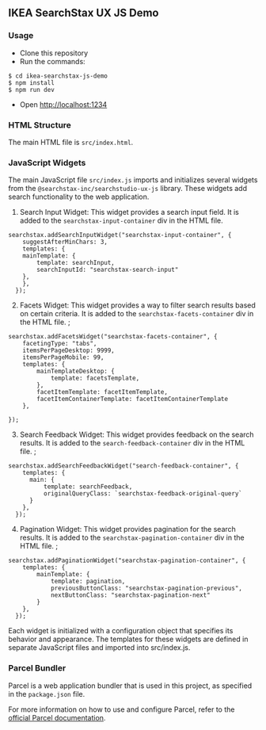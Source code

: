## IKEA SearchStax UX JS Demo

### Usage


- Clone this repository
- Run the commands:
```shell
$ cd ikea-searchstax-js-demo
$ npm install
$ npm run dev
```
- Open [http://localhost:1234](http://localhost:1234)

### HTML Structure

The main HTML file is `src/index.html`. 

### JavaScript Widgets

The main JavaScript file `src/index.js` imports and initializes several widgets from the `@searchstax-inc/searchstudio-ux-js` library. These widgets add search functionality to the web application.

1. Search Input Widget: This widget provides a search input field. It is added to the `searchstax-input-container` div in the HTML file.

```JS
searchstax.addSearchInputWidget("searchstax-input-container", {
    suggestAfterMinChars: 3,
    templates: {
    mainTemplate: {
        template: searchInput,
        searchInputId: "searchstax-search-input"
    },
    },
  });
```

2. Facets Widget: This widget provides a way to filter search results based on certain criteria. It is added to the `searchstax-facets-container` div in the HTML file.
;

```JS
searchstax.addFacetsWidget("searchstax-facets-container", {
    facetingType: "tabs",
    itemsPerPageDesktop: 9999,
    itemsPerPageMobile: 99,
    templates: {
        mainTemplateDesktop: {
            template: facetsTemplate,
        },
        facetItemTemplate: facetItemTemplate,
        facetItemContainerTemplate: facetItemContainerTemplate
    },

});
```

3. Search Feedback Widget: This widget provides feedback on the search results. It is added to the `search-feedback-container` div in the HTML file.
;

```JS
searchstax.addSearchFeedbackWidget("search-feedback-container", {
    templates: {
      main: {
          template: searchFeedback,
          originalQueryClass: `searchstax-feedback-original-query`
      }
    },
  });
```

4. Pagination Widget: This widget provides pagination for the search results. It is added to the `searchstax-pagination-container` div in the HTML file.
;

```JS
searchstax.addPaginationWidget("searchstax-pagination-container", {
    templates: {
        mainTemplate: {
            template: pagination,
            previousButtonClass: "searchstax-pagination-previous",
            nextButtonClass: "searchstax-pagination-next"
        }
    },
  });
```

Each widget is initialized with a configuration object that specifies its behavior and appearance. The templates for these widgets are defined in separate JavaScript files and imported into src/index.js.

### Parcel Bundler

Parcel is a web application bundler that is used in this project, as specified in the 	`package.json` file.

For more information on how to use and configure Parcel, refer to the [official Parcel documentation](https://parceljs.org/docs/).

